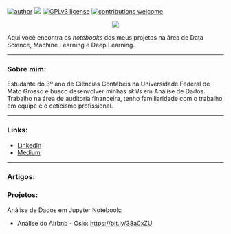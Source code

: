 [![author](https://img.shields.io/badge/author-eduardobandeira-red.svg)](https://www.linkedin.com/in/eduardo-bandeira-122b0816a/) [![](https://img.shields.io/badge/python-3.7+-blue.svg)](https://www.python.org/downloads/release/python-365/) [![GPLv3 license](https://img.shields.io/badge/License-GPLv3-blue.svg)](http://perso.crans.org/besson/LICENSE.html) [![contributions welcome](https://img.shields.io/badge/contributions-welcome-brightgreen.svg?style=flat)](https://github.com/edubandeira/data_science)

<p align="center">
  <img src="https://github.com/edubandeira/data_science/blob/main/banner.png?raw=true" >
</p>

Aqui você encontra os *notebooks* dos meus projetos na área de Data Science, Machine Learning e Deep Learning.

---

### Sobre mim:

Estudante do 3º ano de Ciências Contábeis na Universidade Federal de Mato Grosso e busco desenvolver minhas *skills* em Análise de Dados. Trabalho na área de auditoria financeira, tenho familiaridade com o trabalho em equipe e o ceticismo profissional.

---

### Links:

* [LinkedIn](https://bit.ly/3xXsQFl)
* [Medium](https://bit.ly/2W2jEm5)

---

### Artigos:

### Projetos:
Análise de Dados em Jupyter Notebook:
* Análise do Airbnb - Oslo: https://bit.ly/38a0xZU
